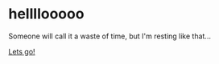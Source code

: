 # hellllooooo
Someone will call it a waste of time, but I'm resting like that...

[Lets go!](https://ivan-kitsa.github.io/hellllooooo/src/)
